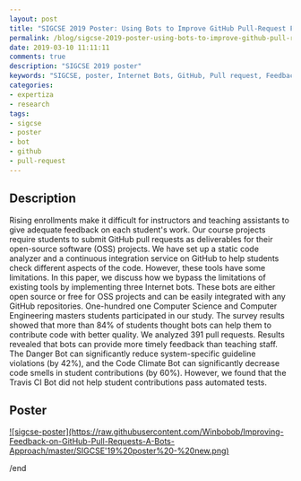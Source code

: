 ```yaml
---
layout: post
title: "SIGCSE 2019 Poster: Using Bots to Improve GitHub Pull-Request Feedback"
permalink: /blog/sigcse-2019-poster-using-bots-to-improve-github-pull-request-feedback
date: 2019-03-10 11:11:11
comments: true
description: "SIGCSE 2019 poster"
keywords: "SIGCSE, poster, Internet Bots, GitHub, Pull request, Feedback"
categories:
- expertiza
- research
tags:
- sigcse
- poster
- bot
- github
- pull-request
---
```


## Description
Rising enrollments make it difficult for instructors and teaching assistants to give adequate feedback on each student's work. Our course projects require students to submit GitHub pull requests as deliverables for their open-source software (OSS) projects. We have set up a static code analyzer and a continuous integration service on GitHub to help students check different aspects of the code. However, these tools have some limitations. In this paper, we discuss how we bypass the limitations of existing tools by implementing three Internet bots. These bots are either open source or free for OSS projects and can be easily integrated with any GitHub repositories. One-hundred one Computer Science and Computer Engineering masters students participated in our study. The survey results showed that more than 84% of students thought bots can help them to contribute code with better quality. We analyzed 391 pull requests. Results revealed that bots can provide more timely feedback than teaching staff. The Danger Bot can significantly reduce system-specific guideline violations (by 42%), and the Code Climate Bot can significantly decrease code smells in student contributions (by 60%). However, we found that the Travis CI Bot did not help student contributions pass automated tests.

## Poster

<a href="https://raw.githubusercontent.com/Winbobob/Improving-Feedback-on-GitHub-Pull-Requests-A-Bots-Approach/master/SIGCSE'19%20poster%20-%20new.png" class="swipebox" rel="gallery" title="netflix-project-poster" target="_blank">
![sigcse-poster](https://raw.githubusercontent.com/Winbobob/Improving-Feedback-on-GitHub-Pull-Requests-A-Bots-Approach/master/SIGCSE'19%20poster%20-%20new.png)
</a>


/end
